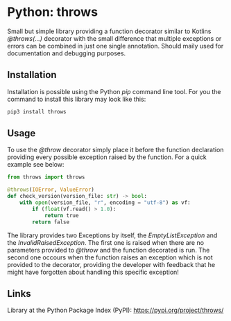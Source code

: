 # Python: throws

Small but simple library providing a function decorator similar to Kotlins *@throws(...)*
decorator with the small difference that multiple exceptions or errors can be combined in just one
single annotation. Should maily used for documentation and debugging purposes.

## Installation

Installation is possible using the Python *pip* command line tool. For you the command to install
this library may look like this:

```bash
pip3 install throws
```

## Usage

To use the *@throw* decorator simply place it before the function declaration providing every
possible exception raised by the function. For a quick example see below:

```python
from throws import throws

@throws(IOError, ValueError)
def check_version(version_file: str) -> bool:
    with open(version_file, "r", encoding = "utf-8") as vf:
        if (float(vf.read() > 1.0):
            return true
        return false
```

The library provides two Exceptions by itself, the *EmptyListException* and the
*InvalidRaisedException*. The first one is raised when there are no parameters provided to
*@throw* and the function decorated is run. The second one occours when the function raises an
exception which is not provided to the decorator, providing the developer with feedback that he
might have forgotten about handling this specific exception!

## Links

Library at the Python Package Index (PyPI): https://pypi.org/project/throws/
